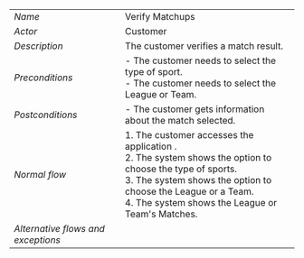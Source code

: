 |||
| --- | --- |
| *Name* | Verify Matchups |
| *Actor* |  Customer | 
| *Description* | The customer verifies a match result. |
| *Preconditions* | - The customer needs to select the type of sport. <br> - The customer needs to select the League or Team. |
| *Postconditions* | - The customer gets information about the match selected. |
| *Normal flow* | 1. The customer accesses the application .<br> 2. The system shows the option to choose the type of sports.<br> 3. The system shows the option to choose the League or a Team.<br> 4. The system shows the League or Team's Matches.<br> |
| *Alternative flows and exceptions* | 
